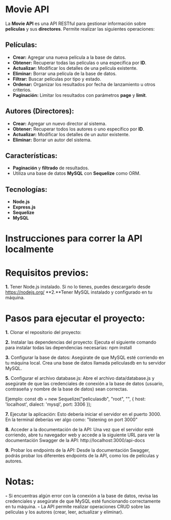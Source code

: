# Movie API
La **Movie API** es una API RESTful para gestionar información sobre **películas** y sus **directores**. Permite realizar las siguientes operaciones:

## **Películas:**
- **Crear:** Agregar una nueva película a la base de datos.  
- **Obtener:** Recuperar todas las películas o una específica por **ID**.  
- **Actualizar:** Modificar los detalles de una película existente.  
- **Eliminar:** Borrar una película de la base de datos.  
- **Filtrar:** Buscar películas por tipo y estado.  
- **Ordenar:** Organizar los resultados por fecha de lanzamiento u otros criterios.  
- **Paginación:** Limitar los resultados con parámetros **page** y **limit**.

## **Autores (Directores):**
- **Crear:** Agregar un nuevo director al sistema.  
- **Obtener:** Recuperar todos los autores o uno específico por **ID**.  
- **Actualizar:** Modificar los detalles de un autor existente.  
- **Eliminar:** Borrar un autor del sistema.

## **Características:**
- **Paginación** y **filtrado** de resultados.  
- Utiliza una base de datos **MySQL** con **Sequelize** como ORM.  

## **Tecnologías:**
- **Node.js**  
- **Express.js**  
- **Sequelize**  
- **MySQL**


# Instrucciones para correr la API localmente

# **Requisitos previos:**
**1.** Tener Node.js instalado. Si no lo tienes, puedes descargarlo desde https://nodejs.org/
**2.**Tener MySQL instalado y configurado en tu máquina.

# **Pasos para ejecutar el proyecto:**

**1.** Clonar el repositorio del proyecto:

**2.** Instalar las dependencias del proyecto:
   Ejecuta el siguiente comando para instalar todas las dependencias necesarias:
   npm install

**3.** Configurar la base de datos:
   Asegúrate de que MySQL esté corriendo en tu máquina local.
   Crea una base de datos llamada peliculasdb en tu servidor MySQL.

**5.** Configurar el archivo database.js:
   Abre el archivo data/database.js y asegúrate de que las credenciales de conexión a la base de datos (usuario, contraseña y nombre de la base de datos) sean correctas. <br>
   
   Ejemplo:
   const db = new Sequelize("peliculasdb", "root", "", {
       host: 'localhost',
       dialect: 'mysql',
       port: 3306
   });

**7.** Ejecutar la aplicación:
   Esto debería iniciar el servidor en el puerto 3000. En la terminal deberías ver algo como:
   "listening on port 3000"
   
**8.** Acceder a la documentación de la API:
   Una vez que el servidor esté corriendo, abre tu navegador web y accede a la siguiente URL para ver la documentación Swagger de la API:
   http://localhost:3000/api-docs

**9.** Probar los endpoints de la API:
   Desde la documentación Swagger, podrás probar los diferentes endpoints de la API, como los de películas y autores.

# **Notas:**
**-** Si encuentras algún error con la conexión a la base de datos, revisa las credenciales y asegúrate de que MySQL esté funcionando correctamente en tu máquina.
**-** La API permite realizar operaciones CRUD sobre las películas y los autores (crear, leer, actualizar y eliminar).